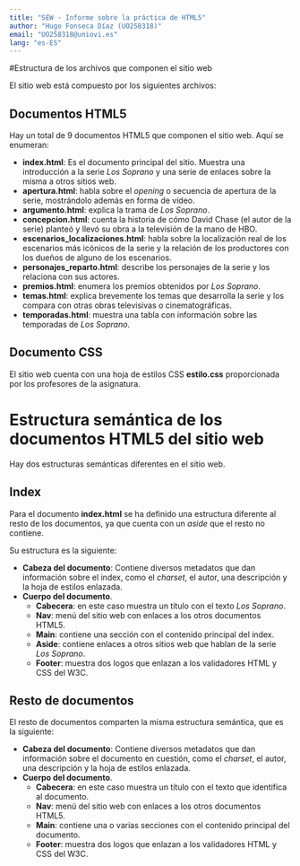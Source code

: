 ```yaml
---
title: "SEW - Informe sobre la práctica de HTML5"
author: "Hugo Fonseca Díaz (UO258318)"
email: "UO258318@uniovi.es"
lang: "es-ES"
---
```

#Estructura de los archivos que componen el sitio web

El sitio web está compuesto por los siguientes archivos:

## Documentos HTML5

Hay un total de 9 documentos HTML5 que componen el sitio web. Aquí se enumeran:

- **index.html**: Es el documento principal del sitio. Muestra una introducción a la serie *Los Soprano* y una serie de enlaces sobre la misma a otros sitios web.
- **apertura.html**: habla sobre el *opening* o secuencia de apertura de la serie, mostrándolo además en forma de vídeo.
- **argumento.html**: explica la trama de *Los Soprano*.
- **concepcion.html**: cuenta la historia de cómo David Chase (el autor de la serie) planteó y llevó su obra a la televisión de la mano de HBO.
- **escenarios_localizaciones.html**: habla sobre la localización real de los escenarios más icónicos de la serie y la relación de los productores con los dueños de alguno de los escenarios.
- **personajes_reparto.html**: describe los personajes de la serie y los relaciona con sus actores.
- **premios.html**: enumera los premios obtenidos por *Los Soprano*.
- **temas.html**: explica brevemente los temas que desarrolla la serie y los compara con otras obras televisivas o cinematográficas.
- **temporadas.html**: muestra una tabla con información sobre las temporadas de *Los Soprano*.

## Documento CSS

El sitio web cuenta con una hoja de estilos CSS **estilo.css** proporcionada por los profesores de la asignatura.


# Estructura semántica de los documentos HTML5 del sitio web

Hay dos estructuras semánticas diferentes en el sitio web.

## Index

Para el documento **index.html** se ha definido una estructura diferente al resto de los documentos, ya que cuenta con un *aside* que el resto no contiene.

Su estructura es la siguiente:

- **Cabeza del documento**: Contiene diversos metadatos que dan información sobre el index, como el *charset*, el autor, una descripción y la hoja de estilos enlazada.
- **Cuerpo del documento**.
    - **Cabecera**: en este caso muestra un título con el texto *Los Soprano*.
    - **Nav**: menú del sitio web con enlaces a los otros documentos HTML5.
    - **Main**: contiene una sección con el contenido principal del index.
    - **Aside**: contiene enlaces a otros sitios web que hablan de la serie *Los Soprano*.
    - **Footer**: muestra dos logos que enlazan a los validadores HTML y CSS del W3C.

## Resto de documentos

El resto de documentos comparten la misma estructura semántica, que es la siguiente:

- **Cabeza del documento**: Contiene diversos metadatos que dan información sobre el documento en cuestión, como el *charset*, el autor, una descripción y la hoja de estilos enlazada.
- **Cuerpo del documento**.
    - **Cabecera**: en este caso muestra un título con el texto que identifica al documento.
    - **Nav**: menú del sitio web con enlaces a los otros documentos HTML5.
    - **Main**: contiene una o varias secciones con el contenido principal del documento.
    - **Footer**: muestra dos logos que enlazan a los validadores HTML y CSS del W3C.

